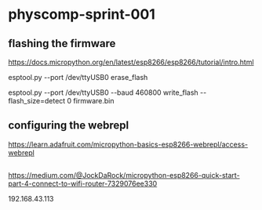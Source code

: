 # physcomp-sprint-001

## flashing the firmware

https://docs.micropython.org/en/latest/esp8266/esp8266/tutorial/intro.html

esptool.py --port /dev/ttyUSB0 erase_flash

esptool.py --port /dev/ttyUSB0 --baud 460800 write_flash --flash_size=detect 0 firmware.bin

## configuring the webrepl

https://learn.adafruit.com/micropython-basics-esp8266-webrepl/access-webrepl

##

https://medium.com/@JockDaRock/micropython-esp8266-quick-start-part-4-connect-to-wifi-router-7329076ee330

192.168.43.113

